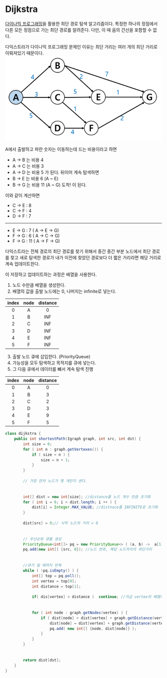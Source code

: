 # Dijkstra

[다이나믹 프로그래밍](DynamicProgramming.md)을 활용한 최단 경로 탐색 알고리즘이다.
특정한 하나의 정점에서 다른 모든 정점으로 가는 최단 경로를 알려준다. 다만, 이 때 음의 간선을 포함할 수 없다. 

다익스트라가 다이나믹 프로그래밍 문제인 이유는 최단 거리는 여러 개의 최단 거리로 이뤄져있기 때문이다.
![](img/R1280x0.png)

A에서 출발하고 파란 숫자는 이동하는데 드는 비용이라고 하면
- A -> B 는 비용 4
- A -> C 는 비용 3
- A -> D 는 비용 5
가 된다. 뒤이어 계속 탐색하면
- B -> E 는 비용 6 (A ~ E)
- B -> G 는 비용 11 (A ~ G) 도착!
이 된다.

이와 같이 계산하면 
- C -> E : 8
- C -> F : 4
- D -> F : 7

----

- E -> G : 7  ( A -> E -> G)
- F -> G : 6  ( A -> C -> G)
- F -> G : 11 ( A -> F -> G)

다익스트라는 전체 경로의 최단 경로를 찾기 위해서 중간 중간 부분 노드에서 최단 경로를 찾고 새로 탐색한 경로가 내가 이전에
찾았던 경로보다 더 짧은 거리라면 해당 거리로 계속 업데이트한다.

이 저장하고 업데이트하는 과정은 배열을 사용한다.
1. 노드 수만큼 배열을 생성한다.
2. 배열의 값을 출발 노드에는 0, 나머지는 infinite로 넣는다.

| index | node | distance  |
|:-----:|:----:|:---------:|
|   0   |  A   |     0     |
|   1   |  B   |    INF    |
|   2   |  C   |    INF    |
|   3   |  D   |    INF    |
|   4   |  E   |    INF    |
|   5   |  F   |    INF    |

3. 출발 노드 큐에 삽입한다. (PriorityQueue)
4. 가능성을 모두 탐색하고 목적지를 큐에 넣는다. 
5. 그 다음 큐에서 데이터를 뺴서 계속 탐색 진행

| index | node | distance |
|:-----:|:----:|:--------:|
|   0   |  A   |    0     |
|   1   |  B   |    3     |
|   2   |  C   |    2     |
|   3   |  D   |    3     |
|   4   |  E   |    9     |
|   5   |  F   |    5     |

```java
class dijkstra {
    public int shortestPath(Igraph graph, int src, int dst) {
        int size = 0;
        for ( int n : graph.getVertexes()) {
            if ( size < n ) {
                size = n + 1;
            }
        }
        
        // 가장 먼저 노드가 몇 개인지 센다.
        
        
        int[] dist = new int[size]; //distance를 노드 개수 만큼 초기화
        for ( int i = 0; i < dist.length; i ++ ) {
            dist[i] = Integer.MAX_VALUE; //distnace를 INFINITE로 초기화
        }
        
        dist[src] = 0;// 시작 노드의 거리 = 0
        
        
        // 우선순위 큐를 생성
        PriorityQueue<int[]> pq = new PriorityQueue<> ( (a, b) ->  a[1] - b[1]);
        pq.add(new int[] {src, 0}); //노드 번호, 해당 노드까지의 최단거리
        
        
        //큐가 빌 때까지 반복
        while ( !pq.isEmpty() ) {
            int[] top = pq.poll();
            int vertex = top[0];
            int distance = top[1];
            
            if( dis[vertex] < distance )  continue; //지금 vertex의 배열에서 위치가 최단거리보다 짧으면 스킵 
            
            
            for ( int node : graph.getNodes(vertex) ) {
                if ( dist[node] > dist[vertex] + graph.getDistance(vertex, node) ) {
                    dist[node] = dist[vertex] + graph.getDistance(vertex, node);
                    pq.add( new int[] {node, dist[node]} );
                }
            }
        }
        
        
        return dist[dst];
    }
}
```
